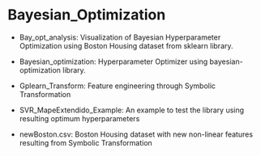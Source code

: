 # Bayesian_Optimization

-	Bay_opt_analysis: Visualization of Bayesian Hyperparameter Optimization using Boston Housing dataset from sklearn library.

-	Bayesian_optimization: Hyperparameter Optimizer using bayesian-optimization library.

-	Gplearn_Transform: Feature engineering through Symbolic Transformation

-	SVR_MapeExtendido_Example: An example to test the library using resulting optimum hyperparameters

-	newBoston.csv: Boston Housing dataset with new non-linear features resulting from Symbolic Transformation
